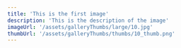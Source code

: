 ```yaml
---
title: 'This is the first image'
description: 'This is the description of the image'
imageUrl: '/assets/galleryThumbs/large/10.jpg'
thumbUrl: '/assets/galleryThumbs/thumbs/10_thumb.png'
---
```

